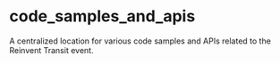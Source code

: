 code_samples_and_apis
=====================

A centralized location for various code samples and APIs related to the Reinvent Transit event.